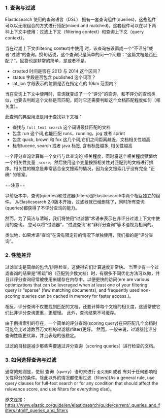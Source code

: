 ### 1. 查询与过滤
Elasticsearch 使用的查询语言（DSL） 拥有一套查询组件(queries)，这些组件可以以无限组合的方式进行搭配(mixed and matched)。这套组件可以在以下两种上下文中使用：过滤上下文（filtering context）和查询上下文（query context）。

当在过滤上下文(filtering context)中使用 时，该查询被设置成一个“不评分”或者“过滤”的查询。换句话说，这个查询只是简单的问一个问题：“这篇文档是否匹配？”。回答也是非常的简单，是或者不是。

- created 时间是否在 2013 与 2014 这个区间？
- status 字段是否包含 published 这个词项？
- lat_lon 字段表示的位置是否在指定点的 10km 范围内？

当在查询上下文中使用时，查询就变成了一个“评分”的查询。和不评分的查询类似，也要去判断这个文档是否匹配，同时它还需要判断这个文档匹配程度如何（相关度）。 

此查询的典型用法是用于查找以下文档：

- 查找与 `full text search` 这个词语最佳匹配的文档
- 包含 run 这个词,也能匹配 runs，running，jog 或者 sprint
- 包含 quick, brown 和 fox 这几个词,它们之间距离越近，文档相关性越高
- 标有lucene, search 或者 java 标签, 含有标签越多, 相关性越高

一个评分查询计算每一个文档与此查询的 相关程度，同时将这个相关程度赋值给一个相关性变量 `_score`，然后使用这个变量按照相关性对匹配到的文档进行排序。相关性的概念是非常适合全文搜索的情况，因为全文搜索几乎没有完全 “正确” 的答案。

==注意==

以前版本中，查询(queries)和过滤器(filters)是Elasticsearch中两个相互独立的组件。 从Elasticsearch 2.0版本开始，过滤器就已经删除了，同时所有查询(queries)都获得了不评分查询的能力。

然而，为了简洁与清晰，我们将使用“过滤器”术语来表示在非评分过滤上下文中使用的查询。 您可以将“过滤器”，“过滤查询”和“非评分查询”等术语视为相同的。

类似地，如果术语“查询”在没有限定符的情况下单独使用，我们指的是“评分查询”。

### 2. 性能差异

过滤查询是简单的包含/排除检查，这使得它们计算速度非常快。 当至少有一个过滤查询的结果是“稀疏”的（匹配到少数文档）时，有很多不同优化方法可以做，并且非评分查询经常被使用来缓存在内存中，以便更快的访问(ere are various optimizations that can be leveraged when at least one of your filtering query is "sparse" (few matching documents), and frequently used non-scoring queries can be cached in memory for faster access.)。


相反，评分查询不仅要找到匹配的文档，还要计算每个文档的相关度，这通常使它们比非评分查询更重，更缓慢。 此外，查询结果不可缓存。

由于倒排索引的存在，一个简单的评分查询(scoring query)在只匹配几个文档时可能会比过滤数百万文档的过滤器(filter)更好。 然而，一般来说，过滤器比评分查询性能更优异，并且表现的很稳定。

过滤的目标是减少那些需要通过评分查询（scoring queries）进行检查的文档。

### 3. 如何选择查询与过滤

通常的规则是，使用 查询（query）语句来进行 `全文搜索` 或者 有对于任何影响相关性得分的条件。除此以外的情况都使用过滤（filters)(As a general rule, use query clauses for full-text search or for any condition that should affect the relevance score, and use filters for everything else)。


原文连接：https://www.elastic.co/guide/en/elasticsearch/guide/current/_queries_and_filters.html#_queries_and_filters














